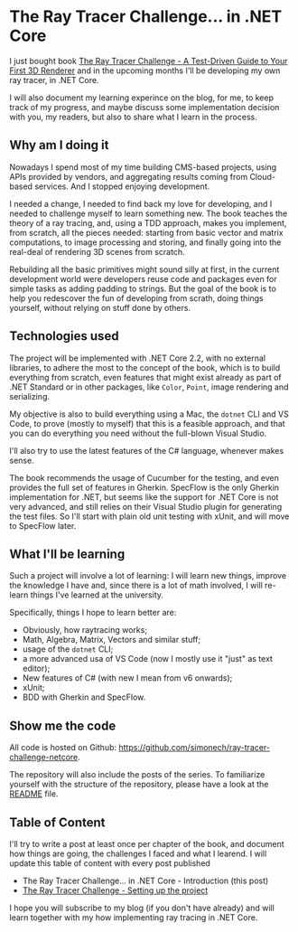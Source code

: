 # The Ray Tracer Challenge... in .NET Core

I just bought book [The Ray Tracer Challenge - A Test-Driven Guide to Your First 3D Renderer](https://amzn.to/2Elaxkr) and in the upcoming months I'll be developing my own ray tracer, in .NET Core.

I will also document my learning experince on the blog, for me, to keep track of my progress, and maybe discuss some implementation decision with you, my readers, but also to share what I learn in the process.

## Why am I doing it

Nowadays I spend most of my time building CMS-based projects, using APIs provided by vendors, and aggregating results coming from Cloud-based services. And I stopped enjoying development.

I needed a change, I needed to find back my love for developing, and I needed to challenge myself to learn something new. The book teaches the theory of a ray tracing, and, using a TDD approach, makes you implement, from scratch, all the pieces needed: starting from basic vector and matrix computations, to image processing and storing, and finally going into the real-deal of rendering 3D scenes from scratch.

Rebuilding all the basic primitives might sound silly at first, in the current development world were developers reuse code and packages even for simple tasks as adding padding to strings. But the goal of the book is to help you redescover the fun of developing from scrath, doing things yourself, without relying on stuff done by others.

## Technologies used

The project will be implemented with .NET Core 2.2, with no external libraries, to adhere the most to the concept of the book, which is to build everything from scratch, even features that might exist already as part of .NET Standard or in other packages, like `Color`, `Point`, image rendering and serializing.

My objective is also to build everything using a Mac, the `dotnet` CLI and VS Code, to prove (mostly to myself) that this is a feasible approach, and that you can do everything you need without the full-blown Visual Studio.

I'll also try to use the latest features of the C# language, whenever makes sense.

The book recommends the usage of Cucumber for the testing, and even provides the full set of features in Gherkin. SpecFlow is the only Gherkin implementation for .NET, but seems like the support for .NET Core is not very advanced, and still relies on their Visual Studio plugin for generating the test files. So I'll start with plain old unit testing with xUnit, and will move to SpecFlow later.

## What I'll be learning

Such a project will involve a lot of learning: I will learn new things, improve the knowledge I have and, since there is a lot of math involved, I will re-learn things I've learned at the university.

Specifically, things I hope to learn better are:

 * Obviously, how raytracing works;
 * Math, Algebra, Matrix, Vectors and similar stuff;
 * usage of the `dotnet` CLI;
 * a more advanced usa of VS Code (now I mostly use it "just" as text editor);
 * New features of C# (with new I mean from v6 onwards);
 * xUnit;
 * BDD with Gherkin and SpecFlow.

## Show me the code

All code is hosted on Github: https://github.com/simonech/ray-tracer-challenge-netcore.

The repository will also include the posts of the series. To familiarize yourself with the structure of the repository, please have a look at the [README](https://github.com/simonech/ray-tracer-challenge-netcore/blob/master/README.md) file.

## Table of Content

I'll try to write a post at least once per chapter of the book, and document how things are going, the challenges I faced and what I learend. I will update this table of content with every post published

 * The Ray Tracer Challenge... in .NET Core - Introduction (this post)
 * [The Ray Tracer Challenge - Setting up the project]()

I hope you will subscribe to my blog (if you don't have already) and will learn together with my how implementing ray tracing in .NET Core.